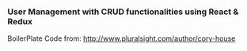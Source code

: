 ### User Management with CRUD functionalities using React & Redux

BoilerPlate Code from: http://www.pluralsight.com/author/cory-house
